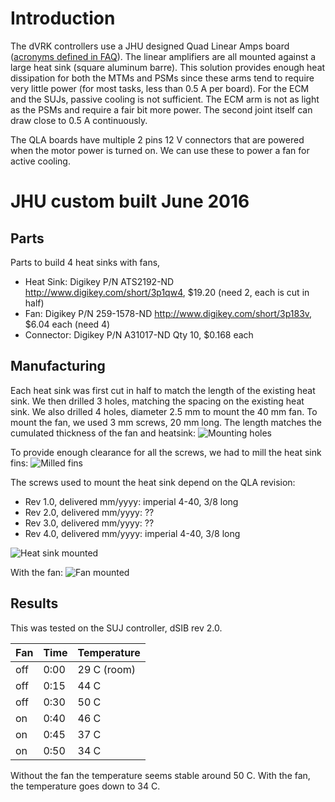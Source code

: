 # Introduction

The dVRK controllers use a JHU designed Quad Linear Amps board ([acronyms defined in FAQ](/jhu-dvrk/sawIntuitiveResearchKit/wiki/FAQ)).  The linear amplifiers are all mounted against a large heat sink (square aluminum barre).  This solution provides enough heat dissipation for both the MTMs and PSMs since these arms tend to require very little power (for most tasks, less than 0.5 A per board).  For the ECM and the SUJs, passive cooling is not sufficient.  The ECM arm is not as light as the PSMs and require a fair bit more power.  The second joint itself can draw close to 0.5 A continuously.

The QLA boards have multiple 2 pins 12 V connectors that are powered when the motor power is turned on.  We can use these to power a fan for active cooling.

# JHU custom built June 2016 

## Parts

Parts to build 4 heat sinks with fans,
 * Heat Sink: Digikey P/N ATS2192-ND
   http://www.digikey.com/short/3p1qw4, $19.20 (need 2, each is cut in half)
 * Fan: Digikey P/N 259-1578-ND
   http://www.digikey.com/short/3p183v, $6.04 each (need 4)
 * Connector: Digikey P/N A31017-ND
   Qty 10, $0.168 each

## Manufacturing

Each heat sink was first cut in half to match the length of the existing heat sink.  We then drilled 3 holes, matching the spacing on the existing heat sink.  We also drilled 4 holes, diameter 2.5 mm to mount the 40 mm fan.  To mount the fan, we used 3 mm screws, 20 mm long.  The length matches the cumulated thickness of the fan and heatsink:
![Mounting holes](/jhu-dvrk/sawIntuitiveResearchKit/wiki/qla-heat-sink-01.jpg)

To provide enough clearance for all the screws, we had to mill the heat sink fins:
![Milled fins](/jhu-dvrk/sawIntuitiveResearchKit/wiki/qla-heat-sink-02.jpg)

The screws used to mount the heat sink depend on the QLA revision:
 * Rev 1.0, delivered mm/yyyy: imperial 4-40, 3/8 long
 * Rev 2.0, delivered mm/yyyy: ??
 * Rev 3.0, delivered mm/yyyy: ??
 * Rev 4.0, delivered mm/yyyy: imperial 4-40, 3/8 long

![Heat sink mounted](/jhu-dvrk/sawIntuitiveResearchKit/wiki/qla-heat-sink-03.jpg)

With the fan:
![Fan mounted](/jhu-dvrk/sawIntuitiveResearchKit/wiki/qla-heat-sink-04.jpg)

## Results

This was tested on the SUJ controller, dSIB rev 2.0.

| Fan | Time | Temperature |
|-----|------|-------------|
| off | 0:00 | 29 C (room) |
| off | 0:15 | 44 C        |
| off | 0:30 | 50 C        |
| on  | 0:40 | 46 C        |
| on  | 0:45 | 37 C        |
| on  | 0:50 | 34 C        |

Without the fan the temperature seems stable around 50 C.  With the fan, the temperature goes down to 34 C.